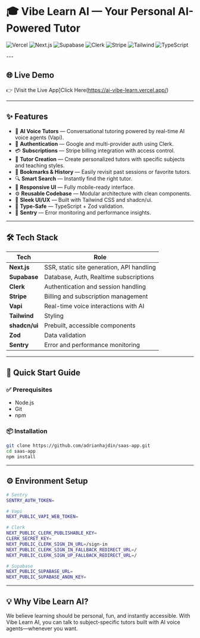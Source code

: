 

# 🎓 Vibe Learn AI — Your Personal AI-Powered Tutor
<p align="center">
  
  ![Vercel](https://img.shields.io/badge/Deployed%20on-Vercel-000?logo=vercel&style=for-the-badge)
  ![Next.js](https://img.shields.io/badge/Built%20with-Next.js-000?logo=nextdotjs&style=for-the-badge)
  ![Supabase](https://img.shields.io/badge/Backend-Supabase-3ECF8E?logo=supabase&logoColor=white&style=for-the-badge)
  ![Clerk](https://img.shields.io/badge/Auth-Clerk-3C2EF3?logo=clerk&logoColor=white&style=for-the-badge)
  ![Stripe](https://img.shields.io/badge/Payments-Stripe-635BFF?logo=stripe&logoColor=white&style=for-the-badge)
  ![Tailwind](https://img.shields.io/badge/UI-TailwindCSS-38B2AC?logo=tailwindcss&logoColor=white&style=for-the-badge)
  ![TypeScript](https://img.shields.io/badge/Code-TypeScript-007ACC?logo=typescript&logoColor=white&style=for-the-badge)
</p>
---

## 🌐 Live Demo

👉 [Visit the Live App]Click Here(https://ai-vibe-learn.vercel.app/)

---

## ✨ Features

- 🤖 **AI Voice Tutors** — Conversational tutoring powered by real-time AI voice agents (Vapi).
- 🔐 **Authentication** — Google and multi-provider auth using Clerk.
- 💳 **Subscriptions** — Stripe billing integration with access control.
- 🧠 **Tutor Creation** — Create personalized tutors with specific subjects and teaching styles.
- 📁 **Bookmarks & History** — Easily revisit past sessions or favorite tutors.
- 🔍 **Smart Search** — Instantly find the right tutor.
- 📱 **Responsive UI** — Fully mobile-ready interface.
- ⚙️ **Reusable Codebase** — Modular architecture with clean components.
- 🌈 **Sleek UI/UX** — Built with Tailwind CSS and shadcn/ui.
- 🧪 **Type-Safe** — TypeScript + Zod validation.
- 🚨 **Sentry** — Error monitoring and performance insights.

---

## 🛠 Tech Stack

| Tech         | Role                                                             |
|--------------|------------------------------------------------------------------|
| **Next.js**  | SSR, static site generation, API handling                        |
| **Supabase** | Database, Auth, Realtime subscriptions                           |
| **Clerk**    | Authentication and session handling                              |
| **Stripe**   | Billing and subscription management                              |
| **Vapi**     | Real-time voice interactions with AI                             |
| **Tailwind** | Styling                                                          |
| **shadcn/ui**| Prebuilt, accessible components                                  |
| **Zod**      | Data validation                                                  |
| **Sentry**   | Error and performance monitoring                                 |

---

## 🧪 Quick Start Guide

### ✅ Prerequisites

- Node.js
- Git
- npm

### 📦 Installation

```bash
git clone https://github.com/adrianhajdin/saas-app.git
cd saas-app
npm install
```
---
## ⚙️ Environment Setup

```bash
# Sentry
SENTRY_AUTH_TOKEN=

# Vapi
NEXT_PUBLIC_VAPI_WEB_TOKEN=

# Clerk
NEXT_PUBLIC_CLERK_PUBLISHABLE_KEY=
CLERK_SECRET_KEY=
NEXT_PUBLIC_CLERK_SIGN_IN_URL=/sign-in
NEXT_PUBLIC_CLERK_SIGN_IN_FALLBACK_REDIRECT_URL=/
NEXT_PUBLIC_CLERK_SIGN_UP_FALLBACK_REDIRECT_URL=/

# Supabase
NEXT_PUBLIC_SUPABASE_URL=
NEXT_PUBLIC_SUPABASE_ANON_KEY=
```
---
## 💡 Why Vibe Learn AI?

We believe learning should be personal, fun, and instantly accessible.
With Vibe Learn AI, you can talk to subject-specific tutors built with AI voice agents—whenever you want.


